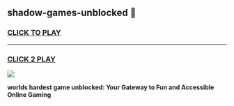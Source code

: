 
## shadow-games-unblocked 👋
<h3>
<a href="https://premium.freeplayer.one?title=shadow-games-unblocked&ref=14F">CLICK TO PLAY</a></h3>
<hr>

<h3>
<a href="https://premium.freeplayer.one?title=shadow-games-unblocked&ref=14F">CLICK 2 PLAY</a>
  
</h3>

<a href="https://premium.freeplayer.one?title=shadow-games-unblocked&ref=12F/"><img src="https://clearcache.store/games.png"></a>


**worlds hardest game unblocked: Your Gateway to Fun and Accessible Online Gaming**
